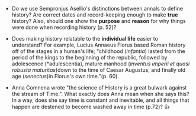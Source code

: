 * Do we use Sempronjus Asellio's distinctions between annals to define history? Are correct dates and record-keeping enough to make **true** history? Also, should one show the **purpose** and **reason** for why things were done when recording history (p. 52)?

* Does making history relatable to the **individual life** easier to understand? For example, Lucius Annaeus Florus based Roman history off of the stages in a human's life; "childhood (*infantia*) lasted from the period of the kings to the beginning of the republic, followed by adolescence (*adulescentia), mature manhood (*inventus imperii et quasi robusta maturitas*)down to the time of Caesar Augustus, and finally old age (*senectus*)in Florus's own time."(p. 60).

* Anna Comnena wrote "the science of History is a great bulwark against the stream of Time.".  What exactly does Anna mean when she says this? In a way, does she say time is constant and inevitable, and all things that happen are destened to become washed away in time (p.72)? :+1:
